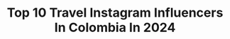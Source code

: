 ---
title: Top 10 Travel Instagram Influencers In Colombia In 2024
description: >-
  Find top travel Instagram influencers in Colombia in 2024. Most popular hashtags: #colombia #reels #travel.
platform: Instagram
hits: 376
text_top: Analyze the top-rated Instagram accounts on inBeat.
text_bottom: Our database aggregates 376 Instagram influencers like this in Colombia for you to pitch.
profiles:
  - username: "viajandoconberbeo"
    fullname: >-
      J Berbeo | 🎒Travel + Lifestyle
    bio: >-
      👔 Quit my Fortune500 job to travel the 🌍 ☕ 📖 🌱Coffee, books and eco addict ♻️ 💪🏼Sustainable travel & healthy lifestyle 👣 Trying to make an impact
    location: "Colombia"
    followers: 42407
    engagement: 786
    commentsToLikes: 0.007597
    id: ckaoxnh5de00g0i78xoctnhoc
    verified: false
    hashtags: "#earthfocus, #naturelovers, #menandcoffee, #hellofrom"
  - username: "josesotoval"
    fullname: >-
      🦈 Jose Soto | 🤿 DiveMaster
    bio: >-
      🌊 Welcome to my #UnderWaterWorld 🌎 🐋 Ocean Passionate | #ScubaDiver 🪸 🐠 @DivingLife.co 👉🏻 Dive, travel & learn with us 🦑
    location: "Colombia"
    followers: 53704
    engagement: 438
    commentsToLikes: 0.010279
    id: ck5zxi5yd81y00i14ihu0zis9
    verified: false
    hashtags: "#publicidad, #uwphotography, #pulpo, #pezleon"
  - username: "kimdesutter"
    fullname: >-
      Kim De Sutter 🦋
    bio: >-
      mom | travel & lifestyle | beauty Management: @matchmgmt
    location: "Colombia"
    followers: 158033
    engagement: 406
    commentsToLikes: 0.004378
    id: ck5qd86vouaho0i11hm26wfnt
    verified: false
    hashtags: "#beb, #publicidad, #acidmantle, #lorealpariscoloracion"
  - username: "angela_bonilla_"
    fullname: >-
      Angela Bonilla | Dubai Model
    bio: >-
      📍 Dubai Model | Plant Based 🌱 @theveganenergy | Traveler From Colombia 🇨🇴 @talentmodelmgmt 🇦🇪 @bareface_model_agency
    location: "Colombia"
    followers: 25449
    engagement: 454
    commentsToLikes: 0.036914
    id: ck5pvbheuh2lh0i11cxmrdv0u
    verified: false
    hashtags: "#colombia, #model, #makeup, #latina"
  - username: "viajando_barato_"
    fullname: >-
      Juan Pablo Bojacá
    bio: >-
      📣Viajar barato no siempre es gastar poco, es gastar inteligentemente!📣 He Viajado x el 🌎 hasta con <$300/mes! Quiero INSPIRARTE A #Viajar #travel
    location: "Colombia"
    followers: 169076
    engagement: 397
    commentsToLikes: 0.018105
    id: ck5qbkp6tm2ck0i11a0f8vp8t
    verified: false
    hashtags: "#travel, #patrocinado, #viajar, #travelblogger"
  - username: "andreasbook"
    fullname: >-
      ANDREA
    bio: >-
      Founder @andreaforsterdesign Lifestyle | Languages | Travel Colombiana🐆 Living in Switzerland🇨🇭 Life through my eyes🤍
    location: "Colombia"
    followers: 637650
    engagement: 320
    commentsToLikes: 0.018894
    id: clbncvw2x89nx0j08c3ohnqej
    verified: false
    hashtags: "#mylittlefamily, #newhome, #canalesprimevideo, #cocacolaswitzerland"
  - username: "mercycollazos"
    fullname: >-
      𝐌𝐄𝐑𝐂𝐘 𝐂𝐎𝐋𝐋𝐀𝐙𝐎𝐒
    bio: >-
      • | sin DIOS, nada soy ♡ • | Fashion | Beauty | Travel Founder @bubblesky_glamping 🏹@mercycollazos.beauty 🖇 Belleza sin corazón, es simple decoración
    location: "Colombia"
    followers: 591892
    engagement: 274
    commentsToLikes: 0.008412
    id: ck5zwywji70s00i145ywx3tbh
    verified: false
    hashtags: "#colombia, #outfit, #ootd, #style"
  - username: "sofiamaluk"
    fullname: >-
      Sofia Maluk 🍃
    bio: >-
      ☼ Actriz - Modelo - Creadora de contenido ☼ Vida saludable - Humor - Travels ☼ Viviendo desde el ♡ ☼ sofia.maluk.bruzzone@gmail.com
    location: "Colombia"
    followers: 106372
    engagement: 188
    commentsToLikes: 0.037335
    id: ck5btq0g1ge9h0i11yc7zzej9
    verified: false
    hashtags: "#actriz, #risas, #humor, #comedia"
  - username: "alwayshungrymel"
    fullname: >-
      Melissa Rodriguez
    bio: >-
      💁🏼‍♀️lifestyle reporter 🍕food, things to do & travel 📍from #miami with colombian & venezuelan roots
    location: "Colombia"
    followers: 53000
    engagement: 186
    commentsToLikes: 0.011093
    id: ckmw1aqw25n2u0j23nkz08dfx
    verified: false
    hashtags: "#deliciousfood, #delish, #thingstodoinflorida, #sushi"
  - username: "melytorres0"
    fullname: >-
      𝐌 𝐞 𝐥 𝐲 𝐓 𝐨 𝐫 𝐫 𝐞 𝐬
    bio: >-
      God fearing🙏🏻 Business/ProMUA @nattypaz0's Wife💍 💙👶🏻👶🏻Mommy Siguiendo el proposito de Dios✨ LifeStyle/Makeup&BeautyTips/Cooking/Travel Hondureña 🇭🇳
    location: "Colombia"
    followers: 69054
    engagement: 187
    commentsToLikes: 0.033325
    id: ck6tupvl2hq6d0j71aw434ye0
    verified: false
    hashtags: "#glow, #masterclass, #maquillaje, #reels"
---